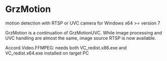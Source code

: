 # GrzMotion
motion detection with RTSP or UVC camera for Windows x64 >= version 7 

GrzMotion is a continuation of GrzMotionUVC.
While image processing and UVC handling are almost the same, image source RTSP is now available.

Accord.Video.FFMPEG: needs both VC_redist.x86.exe and VC_redist.x64.exe installed on target PC
